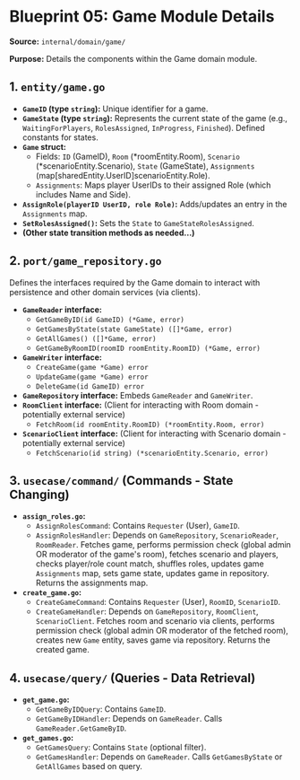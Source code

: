 # Blueprint 05: Game Module Details

**Source:** `internal/domain/game/`

**Purpose:** Details the components within the Game domain module.

## 1. `entity/game.go`

*   **`GameID` (type `string`):** Unique identifier for a game.
*   **`GameState` (type `string`):** Represents the current state of the game (e.g., `WaitingForPlayers`, `RolesAssigned`, `InProgress`, `Finished`). Defined constants for states.
*   **`Game` struct:**
    *   Fields: `ID` (GameID), `Room` (*roomEntity.Room), `Scenario` (*scenarioEntity.Scenario), `State` (GameState), `Assignments` (map[sharedEntity.UserID]scenarioEntity.Role).
    *   `Assignments`: Maps player UserIDs to their assigned Role (which includes Name and Side).
*   **`AssignRole(playerID UserID, role Role)`:** Adds/updates an entry in the `Assignments` map.
*   **`SetRolesAssigned()`:** Sets the `State` to `GameStateRolesAssigned`.
*   **(Other state transition methods as needed...)**

## 2. `port/game_repository.go`

Defines the interfaces required by the Game domain to interact with persistence and other domain services (via clients).

*   **`GameReader` interface:**
    *   `GetGameByID(id GameID) (*Game, error)`
    *   `GetGamesByState(state GameState) ([]*Game, error)`
    *   `GetAllGames() ([]*Game, error)`
    *   `GetGameByRoomID(roomID roomEntity.RoomID) (*Game, error)`
*   **`GameWriter` interface:**
    *   `CreateGame(game *Game) error`
    *   `UpdateGame(game *Game) error`
    *   `DeleteGame(id GameID) error`
*   **`GameRepository` interface:** Embeds `GameReader` and `GameWriter`.
*   **`RoomClient` interface:** (Client for interacting with Room domain - potentially external service)
    *   `FetchRoom(id roomEntity.RoomID) (*roomEntity.Room, error)`
*   **`ScenarioClient` interface:** (Client for interacting with Scenario domain - potentially external service)
    *   `FetchScenario(id string) (*scenarioEntity.Scenario, error)`

## 3. `usecase/command/` (Commands - State Changing)

*   **`assign_roles.go`:**
    *   `AssignRolesCommand`: Contains `Requester` (User), `GameID`.
    *   `AssignRolesHandler`: Depends on `GameRepository`, `ScenarioReader`, `RoomReader`. Fetches game, performs permission check (global admin OR moderator of the game's room), fetches scenario and players, checks player/role count match, shuffles roles, updates game `Assignments` map, sets game state, updates game in repository. Returns the assignments map.
*   **`create_game.go`:**
    *   `CreateGameCommand`: Contains `Requester` (User), `RoomID`, `ScenarioID`.
    *   `CreateGameHandler`: Depends on `GameRepository`, `RoomClient`, `ScenarioClient`. Fetches room and scenario via clients, performs permission check (global admin OR moderator of the fetched room), creates new `Game` entity, saves game via repository. Returns the created game.

## 4. `usecase/query/` (Queries - Data Retrieval)

*   **`get_game.go`:**
    *   `GetGameByIDQuery`: Contains `GameID`.
    *   `GetGameByIDHandler`: Depends on `GameReader`. Calls `GameReader.GetGameByID`.
*   **`get_games.go`:**
    *   `GetGamesQuery`: Contains `State` (optional filter).
    *   `GetGamesHandler`: Depends on `GameReader`. Calls `GetGamesByState` or `GetAllGames` based on query. 